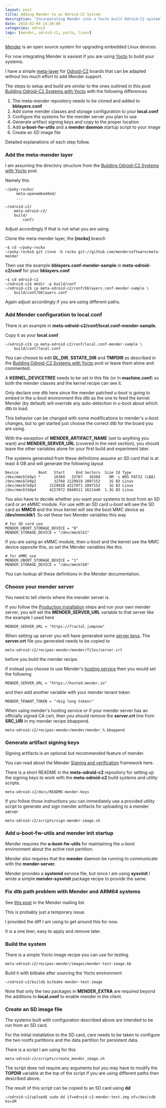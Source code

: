 ```yaml
---
layout: post
title: Adding Mender to an Odroid-C2 System
description: "Incorporating Mender into a Yocto built Odroid-C2 system"
date: 2018-02-04 14:30:00
categories: odroid
tags: [mender, odroid-c2, yocto, linux]
---
```


[Mender][mender-io] is an open source system for upgrading embedded Linux devices.

For now integrating Mender is easiest if you are using [Yocto][yocto] to build your systems.

I have a simple [meta-layer][meta-odroid-c2] for [Odroid-C2][odroid-c2] boards that can be adapted without too much effort to add Mender support.

The steps to setup and build are similar to the ones outlined in this post [Building Odroid-C2 Systems with Yocto][odroid-c2-yocto] with the following differences

1. The meta-mender repository needs to be cloned and added to **bblayers.conf**
2. Add some mender classes and storage configuration to your **local.conf**
3. Configure the systems for the mender server you plan to use
4. Generate artifact signing keys and copy to the proper location
5. Add **u-boot-fw-utils** and a **mender daemon** startup script to your image
6. Create an SD image file

Detailed explanations of each step follow.

### Add the meta-mender layer

I am assuming the directory structure from the [Building Odroid-C2 Systems with Yocto][odroid-c2-yocto] post.

Namely this

    ~/poky-rocko/
         meta-openembedded/
         ...

    ~/odroid-c2/
        meta-odroid-c2/
        build/
            conf/

Adjust accordingly if that is not what you are using.

Clone the meta-mender layer, the **[rocko]** branch

    ~$ cd ~/poky-rocko
    ~/poky-rocko$ git clone -b rocko git://github.com/mendersoftware/meta-mender

Then use the example **bblayers.conf-mender-sample** in **meta-odroid-c2/conf** for your **bblayers.conf**

    ~$ cd odroid-c2
    ~/odroid-c2$ mkdir -p build/conf
    ~/odroid-c2$ cp meta-odroid-c2/conf/bblayers.conf-mender-sample \
        build/conf/bblayers.conf

Again adjust accordingly if you are using different paths.

### Add Mender configuration to local.conf

There is an example in **meta-odroid-c2/conf/local.conf-mender-sample**.

Copy it as your **local.conf**

    ~/odroid-c2$ cp meta-odroid-c2/conf/local.conf-mender-sample \
        build/conf/local.conf

You can choose to edit **DL\_DIR**, **SSTATE\_DIR** and **TMPDIR** as described in the [Building Odroid-C2 Systems with Yocto][odroid-c2-yocto] post or leave them alone and commented.

A **KERNEL\_DEVICETREE** needs to be set in this file (or in **machine.conf**) so both the mender classes and the kernel recipe can see it.

Only declare one dtb here since the mender patched u-boot is going to embed in the u-boot environment this dtb as the one to feed the kernel. Mender (by default) will override any auto-detection in u-boot about which dtb to load.

This behavior can be changed with some modifications to mender's u-boot changes, but to get started just choose the correct dtb for the board you are using.

With the exception of **MENDER\_ARTIFACT\_NAME** (set to anything you want) and **MENDER\_SERVER\_URL** (covered in the next section), you should leave the other variables alone for your first build and experiment later.

The systems generated from these definitions assume an SD card that is at least 4 GB and will generate the following layout

    Device         Boot   Start     End Sectors  Size Id Type
    /dev/mmcblk0p1 *      16384   32767   16384    8M  c W95 FAT32 (LBA)
    /dev/mmcblk0p2        32768 2129919 2097152    1G 83 Linux
    /dev/mmcblk0p3      2129920 4227071 2097152    1G 83 Linux
    /dev/mmcblk0p4      4227072 6848511 2621440  1.3G 83 Linux

You also have to decide whether you want your systems to boot from an SD card or an eMMC module. For use with an SD card u-boot will see the SD card as **MMC0** and the linux kernel will see the boot MMC device as **/dev/mmcblk1**. So set these two Mender variables this way

    # for SD card use
    MENDER_UBOOT_STORAGE_DEVICE = "0"
    MENDER_STORAGE_DEVICE = "/dev/mmcblk1"

If you are using an eMMC module, then u-boot and the kernel see the MMC device opposite this, so set the Mender variables like this

    # for eMMC use
    MENDER_UBOOT_STORAGE_DEVICE = "1"
    MENDER_STORAGE_DEVICE = "/dev/mmcblk0"

You can lookup all these definitions in the Mender documentation.

### Choose your mender server

You need to tell clients where the mender server is.

If you follow the [Production installation][mender-server-production-install] steps and run your own mender server, you will set the **MENDER\_SERVER\_URL** variable to that server like the example I used here

    MENDER_SERVER_URL = "https://fractal.jumpnow"

When setting up server you will have generated some [server keys][server-keys]. The **server.crt** file you generated needs to be copied to

    meta-odroid-c2/recipes-mender/mender/files/server.crt

before you build the mender recipe.

If instead you choose to use Mender's [hosting service][hosted-mender-io-signup] then you would set the following

    MENDER_SERVER_URL = "https://hosted.mender.io"

and then add another variable with your mender tenant token

    MENDER_TENANT_TOKEN = "<big long token>"

When using mender's hosting service or if your mender server has an officially signed CA cert, then you should remove the **server.crt** line from **SRC_URI** in my mender recipe bbappend.

    meta-odroid-c2/recipes-mender/mender/mender_%.bbappend

### Generate artifact signing keys

Signing artifacts is an optional but recommended feature of mender.

You can read about the Mender [Signing and verification][signing-and-verification] framework here.

There is a short README in the **meta-odroid-c2** repository for setting up the signing keys to work with the **meta-odroid-c2** build systems and utility scripts.

    meta-odroid-c2/docs/README-mender-keys

If you follow those instructions you can immediately use a provided utility script to generate and sign mender artifacts for uploading to a mender server

    meta-odroid-c2/scripts/sign-mender-image.sh

### Add u-boot-fw-utils and mender init startup

Mender requires the **u-boot-fw-utils** for maintaining the u-boot environment about the active root partition.

Mender also requires that the **mender** daemon be running to communicate with the **mender-server**.

Mender provides a **systemd** service file, but since I am using **sysvinit** I wrote a simple **mender-sysvinit** package recipe to provide the same.

### Fix dtb path problem with Mender and ARM64 systems

See [this post][mender-dtb-name-post] in the Mender mailing list.

This is probably just a temporary issue.

I provided the diff I am using to get around this for now.

It is a one liner, easy to apply and remove later.

### Build the system

There is a simple Yocto image recipe you can use for testing

    meta-odroid-c2/recipes-mender/images/mender-test-image.bb

Build it with bitbake after sourcing the Yocto environment

    ~/odroid-c2/build$ bitbake mender-test-image

Note that only the two packages in **MENDER\_EXTRA** are required beyond the additions to **local.conf** to enable mender in the client.

### Create an SD image file

The systems built with configuration described above are intended to be run from an SD card.

For the initial installation to the SD card, care needs to be taken to configure the two rootfs partitions and the data partition for persistent data.

There is a script I am using for this

    meta-odroid-c2/scripts/create_mender_image.sh

The script does not require any arguments but you may have to modify the **TOPDIR** variable at the top of the script if you are using different paths then described above.

The result of this script can be copied to an SD card using **dd**

    ~/odroid-c2/upload$ sudo dd if=odroid-c2-mender-test.img of=/dev/sdb bs=1M



[mender-io]: https://mender.io/what-is-mender
[yocto]: https://www.yoctoproject.org/
[meta-odroid-c2]: https://github.com/jumpnow/meta-odroid-c2
[odroid-c2]: https://wiki.odroid.com/odroid-c2/odroid-c2
[odroid-c2-yocto]: https://jumpnowtek.com/odroid/Odroid-C2-Systems-with-Yocto.html
[hosted-mender-io-signup]: https://mender.io/signup
[mender-server-production-install]: https://docs.mender.io/1.3/administration/production-installation
[server-keys]: https://docs.mender.io/1.3/administration/production-installation#certificates-and-keys
[signing-and-verification]: https://docs.mender.io/1.3/artifacts/signing-and-verification
[mender-dtb-name-post]: https://groups.google.com/a/lists.mender.io/forum/#!topic/mender/vIat43mM9tw